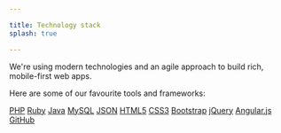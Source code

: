 ```yaml
---

title: Technology stack
splash: true

---
```


We're using modern technologies and an agile approach to build rich, mobile-first web apps.

Here are some of our favourite tools and frameworks:

<a href="http://php.net/" class="btn btn-default">PHP</a> 
<a href="https://www.ruby-lang.org/en/" class="btn btn-default">Ruby</a> 
<a href="https://www.java.com/" class="btn btn-default">Java</a>
<a href="https://www.mysql.com/" class="btn btn-default">MySQL</a> 
<a href="http://json.org/" class="btn btn-default">JSON</a> 
<a href="http://www.w3.org/TR/html/" class="btn btn-default">HTML5</a> 
<a href="http://www.w3.org/TR/CSS/" class="btn btn-default">CSS3</a> 
<a href="http://getbootstrap.com/" class="btn btn-default">Bootstrap</a> 
<a href="https://jquery.com/" class="btn btn-default">jQuery</a> 
<a href="https://angularjs.org/" class="btn btn-default">Angular.js</a> 
<a href="https://github.com/" class="btn btn-default">GitHub</a> 
